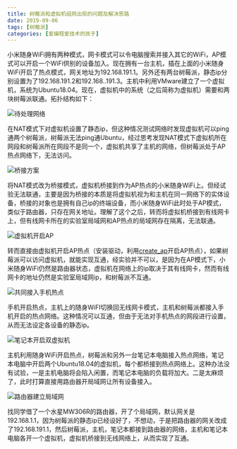 ```yaml
---
title: 树莓派和虚拟机组网出现的问题及解决思路
date: 2019-09-06
tags: [树莓派]
categories: [爱编程爱技术的孩子] 
---
```


小米随身WiFi拥有两种模式，网卡模式可以令电脑搜索并接入其它的WiFi，AP模式可以开启一个WiFi供别的设备加入。现在拥有一台主机，插在上面的小米随身WiFi开启了热点模式，网关地址为192.168.191.1。另外还有两台树莓派，静态ip分别设置为了192.168.191.2和192.168..191.3。主机中利用VMware建立了一个虚拟机，系统为Ubuntu18.04。现在，虚拟机中的系统（之后简称为虚拟机）需要和两块树莓派联通。拓扑结构如下：

![待处理网络](https://picped-1301226557.cos.ap-beijing.myqcloud.com/BC_20190906_3AvOHS.png)

在NAT模式下对虚拟机设置了静态ip，但这种情况测试网络时发现虚拟机可以ping通两个树莓派，树莓派无法ping通Ubuntu，经过思考发现NAT模式下虚拟机所在网段和树莓派所在网段不是同一个，虚拟机共享了主机的网络，但树莓派处于AP热点网络下，无法访问。

![桥接方案](https://picped-1301226557.cos.ap-beijing.myqcloud.com/BC_20190906_3Axp3n.png)

将NAT模式改为桥接模式，虚拟机桥接到作为AP热点的小米随身WiFi上。但经试验无法联通，主要是因为桥接的本质是将虚拟机视为和主机在同一网络下的实体设备，桥接的对象也是拥有自己ip的终端设备，而小米随身WiFi此时处于AP模式，类似于路由器，只存在网关地址。理解了这个之后，转而将虚拟机桥接到有线网卡上，但有线网卡所在的实验室局域网和AP热点的局域网存在隔离，无法联通。

![虚拟机开启AP](https://picped-1301226557.cos.ap-beijing.myqcloud.com/BC_20190906_3AxmC9.png)

转而直接由虚拟机开启AP热点（安装驱动，利用[create_ap](https://github.com/oblique/create_ap)开启AP热点），如果树莓派可以访问虚拟机，就能实现互通，经实验并不可以，是因为在AP模式下，小米随身WiFi仍然是路由器状态，虚拟机在网络上的ip取决于其有线网卡，然而有线网卡的地址仍然是实验室局域网ip，和树莓派不互通。

![共同接入手机热点](https://picped-1301226557.cos.ap-beijing.myqcloud.com/BC_20190906_3Axug1.png)

手机开启热点，主机上的随身WiFI切换回无线网卡模式，主机和树莓派都接入手机开启的热点网络。这种情况可以互通，但由于无法对手机热点的网段进行设置，从而无法设定各设备的静态ip。

![笔记本开启双虚拟机](https://picped-1301226557.cos.ap-beijing.myqcloud.com/BC_20190906_3AxGUe.png)

主机利用随身WiFi开启热点，树莓派和另外一台笔记本电脑接入热点网络，笔记本电脑中开启两个Ubuntu18.04的虚拟机，每个都桥接到热点网络上。这种办法没有试验，一是主机电脑将会陷入闲置，而笔记本电脑的负载将加大。二是太麻烦了，此时打算直接用路由器开局域网让所有设备接入。

![路由器建立局域网](https://picped-1301226557.cos.ap-beijing.myqcloud.com/BC_20190906_3Ax0Df.png)

找同学借了一个水星MW306R的路由器，开了个局域网，默认网关是192.168.1.1，因为树莓派的静态ip已经设好了，不想动，于是把路由器的网关改成了192.168.191.1，然后树莓派，主机，笔记本都接到路由器的网络，主机和笔记本电脑各开一个虚拟机，虚拟机桥接到无线网络上，从而实现了互通。